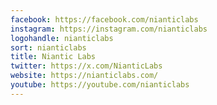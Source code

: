 ```yaml
---
facebook: https://facebook.com/nianticlabs
instagram: https://instagram.com/nianticlabs
logohandle: nianticlabs
sort: nianticlabs
title: Niantic Labs
twitter: https://x.com/NianticLabs
website: https://nianticlabs.com/
youtube: https://youtube.com/nianticlabs
---
```

